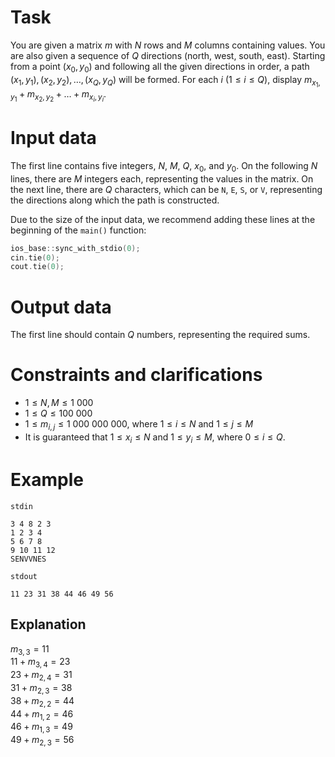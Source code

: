 # Task

You are given a matrix $m$ with $N$ rows and $M$ columns containing values. You are also given a sequence of $Q$ directions (north, west, south, east). Starting from a point $(x_0, y_0)$ and following all the given directions in order, a path $(x_1, y_1), (x_2, y_2), \dots, (x_Q, y_Q)$ will be formed. For each $i$ ($1 \leq i \leq Q$), display $m_{x_1, y_1} + m_{x_2, y_2} + \dots + m_{x_i, y_i}$.

# Input data

The first line contains five integers, $N$, $M$, $Q$, $x_0$, and $y_0$. On the following $N$ lines, there are $M$ integers each, representing the values in the matrix. On the next line, there are $Q$ characters, which can be `N`, `E`, `S`, or `V`, representing the directions along which the path is constructed.

Due to the size of the input data, we recommend adding these lines at the beginning of the `main()` function:
```cpp
ios_base::sync_with_stdio(0);
cin.tie(0);
cout.tie(0);
```

# Output data

The first line should contain $Q$ numbers, representing the required sums.

# Constraints and clarifications

* $1 \leq N, M \leq 1 \ 000$
* $1 \leq Q \leq 100 \ 000$
* $1 \leq m_{i, j} \leq 1 \ 000 \ 000 \ 000$, where $1 \leq i \leq N$ and $1 \leq j \leq M$
* It is guaranteed that $1 \leq x_i \leq N$ and $1 \leq y_i \leq M$, where $0 \leq i \leq Q$.

# Example

`stdin`
```
3 4 8 2 3
1 2 3 4
5 6 7 8
9 10 11 12
SENVVNES
```

`stdout`
```
11 23 31 38 44 46 49 56
```

## Explanation

$m_{3, 3} = 11$  
$11 + m_{3, 4} = 23$  
$23 + m_{2, 4} = 31$  
$31 + m_{2, 3} = 38$  
$38 + m_{2, 2} = 44$  
$44 + m_{1, 2} = 46$  
$46 + m_{1, 3} = 49$  
$49 + m_{2, 3} = 56$